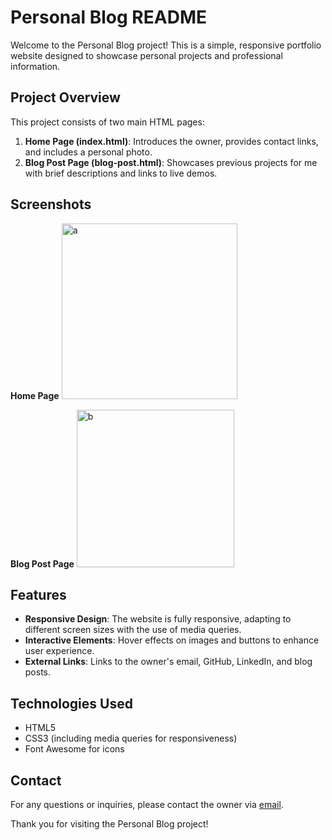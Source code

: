 # Personal Blog README

Welcome to the Personal Blog project! This is a simple, responsive portfolio website designed to showcase personal projects and professional information.

## Project Overview

This project consists of two main HTML pages:
1. **Home Page (index.html)**: Introduces the owner, provides contact links, and includes a personal photo.
2. **Blog Post Page (blog-post.html)**: Showcases previous projects for me with brief descriptions and links to live demos.

## Screenshots

**Home Page**
<img width="281" alt="a" src="https://github.com/Fidaa2002Shwahna/udacity-scholarship-projects/assets/121303770/5f7ba017-0cf2-44ba-bdde-4bb8a7e31942">


**Blog Post Page**
<img width="252" alt="b" src="https://github.com/Fidaa2002Shwahna/udacity-scholarship-projects/assets/121303770/c25de913-a908-4a8b-b7dc-92e0f09d77b4">


## Features

- **Responsive Design**: The website is fully responsive, adapting to different screen sizes with the use of media queries.
- **Interactive Elements**: Hover effects on images and buttons to enhance user experience.
- **External Links**: Links to the owner's email, GitHub, LinkedIn, and blog posts.

## Technologies Used

- HTML5
- CSS3 (including media queries for responsiveness)
- Font Awesome for icons

## Contact

For any questions or inquiries, please contact the owner via [email](mailto:fidaaahmad154@gmail.com).

Thank you for visiting the Personal Blog project!

